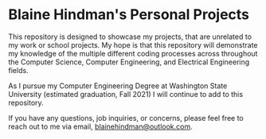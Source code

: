 # Blaine Hindman's Personal Projects

This repository is designed to showcase my projects, that are unrelated to my work or school projects. My hope is that this repository will demonstrate my knowledge of the multiple different coding processes across throughout the Computer Science, Computer Engineering, and Electrical Engineering fields.

As I pursue my Computer Engineering Degree at Washington State University (estimated graduation, Fall 2021) I will continue to add to this repository. 

If you have any questions, job inquiries, or concerns, please feel free to reach out to me via email, blainehindman@outlook.com.
